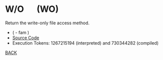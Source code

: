 # W/O &emsp; (WO)
Return the write-only file access method.
* ( - fam )
* [Source Code](../words/file/WO.cs)
* Execution Tokens: 1267215194 (interpreted) and 730344282 (compiled)


[BACK](builtins.md#WO)
